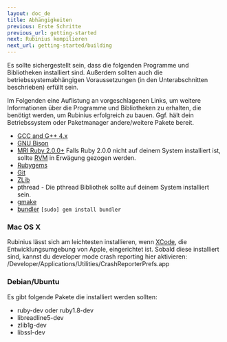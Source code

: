 ```yaml
---
layout: doc_de
title: Abhängigkeiten
previous: Erste Schritte
previous_url: getting-started
next: Rubinius kompilieren
next_url: getting-started/building
---
```


Es sollte sichergestellt sein, dass die folgenden Programme und Bibliotheken 
installiert sind. Außerdem sollten auch die betriebssystemabhängigen 
Voraussetzungen (in den Unterabschnitten beschrieben) erfüllt sein.

Im Folgenden eine Auflistung an vorgeschlagenen Links, um weitere Informationen
über die Programme und Bibliotheken zu erhalten, die benötigt werden, um 
Rubinius erfolgreich zu bauen. Ggf. hält dein Betriebssystem oder Paketmanager
andere/weitere Pakete bereit.

  * [GCC and G++ 4.x](https://gcc.gnu.org/)
  * [GNU Bison](https://www.gnu.org/software/bison/)
  * [MRI Ruby 2.0.0+](https://www.ruby-lang.org/) Falls Ruby 2.0.0
    nicht auf deinem System installiert ist, sollte
    [RVM](https://rvm.beginrescueend.com/) in Erwägung gezogen werden.
  * [Rubygems](https://rubygems.org/)
  * [Git](http://git-scm.com)
  * [ZLib](http://www.zlib.net/)
  * pthread - Die pthread Bibliothek sollte auf deinem System installiert sein.
  * [gmake](https://savannah.gnu.org/projects/make/)
  * [bundler](http://bundler.io/) `[sudo] gem install bundler`


### Mac OS X

Rubinius lässt sich am leichtesten installieren, wenn 
[XCode](http://developer.apple.com/technologies/xcode.html), die 
Entwicklungsumgebung von Apple, eingerichtet ist. Sobald diese installiert 
sind, kannst du developer mode crash reporting hier aktivieren: 
/Developer/Applications/Utilities/CrashReporterPrefs.app


### Debian/Ubuntu

Es gibt folgende Pakete die installiert werden sollten:

  * ruby-dev oder ruby1.8-dev
  * libreadline5-dev
  * zlib1g-dev
  * libssl-dev
